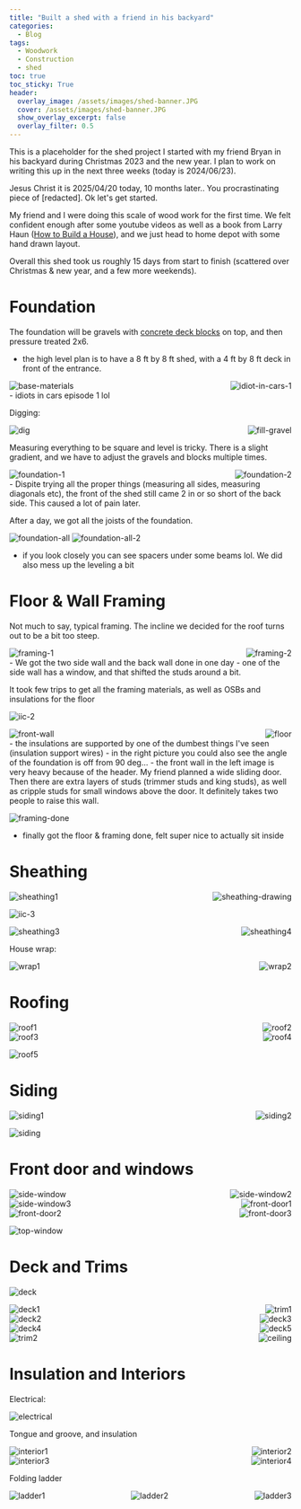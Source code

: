 ```yaml
---
title: "Built a shed with a friend in his backyard"
categories:
  - Blog
tags:
  - Woodwork
  - Construction
  - shed
toc: true
toc_sticky: True
header:
  overlay_image: /assets/images/shed-banner.JPG
  cover: /assets/images/shed-banner.JPG
  show_overlay_excerpt: false
  overlay_filter: 0.5
---
```


This is a placeholder for the shed project I started with my friend Bryan in his backyard during Christmas 2023 and the new year. I plan to work on writing this up in the next three weeks (today is 2024/06/23).

Jesus Christ it is 2025/04/20 today, 10 months later.. You procrastinating piece of [redacted]. Ok let's get started.

My friend and I were doing this scale of wood work for the first time. We felt confident enough after some youtube videos as well as a book from Larry Haun ([How to Build a House](https://www.amazon.com/Habitat-Humanity-How-Build-House/dp/1561585327)), and we just head to home depot with some hand drawn layout.

Overall this shed took us roughly 15 days from start to finish (scattered over Christmas & new year, and a few more weekends).


# Foundation

The foundation will be gravels with [concrete deck blocks](https://www.homedepot.com/pep/10-3-4-in-x-10-3-4-in-x-7-3-4-in-Concrete-Deck-Block-100002709/204827028) on top, and then pressure treated 2x6.
- the high level plan is to have a 8 ft by 8 ft shed, with a 4 ft by 8 ft deck in front of the entrance.

<div style="display: flex; justify-content: space-between;">
    <img src="/assets/images/2025/shed/IMG_2409.JPG" alt="base-materials" style="max-width: 48%;"/>
    <img src="/assets/images/2025/shed/idiot-in-cars-1.png" alt="idiot-in-cars-1" style="max-width: 48%;"/>
</div>
- idiots in cars episode 1 lol

Digging:
<div style="display: flex; justify-content: space-between;">
    <img src="/assets/images/2025/shed/IMG_2417.JPG" alt="dig" style="max-width: 48%; object-fit: contain;"/>
    <img src="/assets/images/2025/shed/IMG_2415.JPG" alt="fill-gravel" style="max-width: 48%; object-fit: contain;"/>
</div>

Measuring everything to be square and level is tricky. There is a slight gradient, and we have to adjust the gravels and blocks multiple times.

<div style="display: flex; justify-content: space-between;">
    <img src="/assets/images/2025/shed/foundation-1.png" alt="foundation-1" style="max-width: 48%; object-fit: contain;"/>
    <img src="/assets/images/2025/shed/foundation-2.png" alt="foundation-2" style="max-width: 48%; object-fit: contain;"/>
</div>
- Dispite trying all the proper things (measuring all sides, measuring diagonals etc), the front of the shed still came 2 in or so short of the back side. This caused a lot of pain later.

After a day, we got all the joists of the foundation.

![foundation-all](/assets/images/2025/shed/IMG_2424.JPG)
![foundation-all-2](/assets/images/2025/shed/foundation-3.png)
- if you look closely you can see spacers under some beams lol. We did also mess up the leveling a bit


# Floor & Wall Framing

Not much to say, typical framing. The incline we decided for the roof turns out to be a bit too steep.

<div style="display: flex; justify-content: space-between;">
    <img src="/assets/images/2025/shed/IMG_2437.JPG" alt="framing-1" style="max-width: 48%; object-fit: contain;"/>
    <img src="/assets/images/2025/shed/IMG_2438.JPG" alt="framing-2" style="max-width: 48%; object-fit: contain;"/>
</div>
- We got the two side wall and the back wall done in one day
- one of the side wall has a window, and that shifted the studs around a bit.

It took few trips to get all the framing materials, as well as OSBs and insulations for the floor

![iic-2](/assets/images/2025/shed/idiot-in-cars-2.png)


<div style="display: flex; justify-content: space-between;">
    <img src="/assets/images/2025/shed/front-wall.png" alt="front-wall" style="max-width: 48%; object-fit: contain;"/>
    <img src="/assets/images/2025/shed/IMG_2452.JPG" alt="floor" style="max-width: 48%; object-fit: contain;"/>
</div>
- the insulations are supported by one of the dumbest things I've seen (insulation support wires)
- in the right picture you could also see the angle of the foundation is off from 90 deg...
- the front wall in the left image is very heavy because of the header. My friend planned a wide sliding door. Then there are extra layers of studs (trimmer studs and king studs), as well as cripple studs for small windows above the door. It definitely takes two people to raise this wall.

![framing-done](/assets/images/2025/shed/IMG_2454.JPG)
- finally got the floor & framing done, felt super nice to actually sit inside


# Sheathing


<div style="display: flex; justify-content: space-between;">
    <img src="/assets/images/2025/shed/IMG_2468.JPG" alt="sheathing1" style="max-width: 48%; object-fit: contain;"/>
    <img src="/assets/images/2025/shed/IMG_2469.JPG" alt="sheathing-drawing" style="max-width: 48%; object-fit: contain;"/>
</div>

![iic-3](/assets/images/2025/shed/idiot-in-cars-3.png)

<div style="display: flex; justify-content: space-between;">
    <img src="/assets/images/2025/shed/IMG_2471.JPG" alt="sheathing3" style="max-width: 48%; object-fit: contain;"/>
    <img src="/assets/images/2025/shed/IMG_2479.JPG" alt="sheathing4" style="max-width: 48%; object-fit: contain;"/>
</div>

House wrap:

<div style="display: flex; justify-content: space-between;">
    <img src="/assets/images/2025/shed/IMG_2480.JPG" alt="wrap1" style="max-width: 48%; object-fit: contain;"/>
    <img src="/assets/images/2025/shed/IMG_2483.JPG" alt="wrap2" style="max-width: 48%; object-fit: contain;"/>
</div>




# Roofing

<div style="display: flex; justify-content: space-between;">
    <img src="/assets/images/2025/shed/IMG_2485.JPG" alt="roof1" style="max-width: 48%; object-fit: contain;"/>
    <img src="/assets/images/2025/shed/IMG_2487.JPG" alt="roof2" style="max-width: 48%; object-fit: contain;"/>
</div>


<div style="display: flex; justify-content: space-between;">
    <img src="/assets/images/2025/shed/IMG_2491.JPG" alt="roof3" style="max-width: 48%; object-fit: contain;"/>
    <img src="/assets/images/2025/shed/IMG_2492.JPG" alt="roof4" style="max-width: 48%; object-fit: contain;"/>
</div>


![roof5](/assets/images/2025/shed/IMG_2531.JPG)


# Siding


<div style="display: flex; justify-content: space-between;">
    <img src="/assets/images/2025/shed/IMG_2533.JPG" alt="siding1" style="max-width: 48%; object-fit: contain;"/>
    <img src="/assets/images/2025/shed/IMG_2534_TWIK5127.JPG" alt="siding2" style="max-width: 48%; object-fit: contain;"/>
</div>


![siding](/assets/images/2025/shed/IMG_2572_UMXG8758.JPG)


# Front door and windows


<div style="display: flex; justify-content: space-between;">
    <img src="/assets/images/2025/shed/IMG_2771.JPG" alt="side-window" style="max-width: 48%; object-fit: contain;"/>
    <img src="/assets/images/2025/shed/IMG_2772.JPG" alt="side-window2" style="max-width: 48%; object-fit: contain;"/>
</div>

<div style="display: flex; justify-content: space-between;">
    <img src="/assets/images/2025/shed/IMG_2773.JPG" alt="side-window3" style="max-width: 48%; object-fit: contain;"/>
    <img src="/assets/images/2025/shed/IMG_2775.JPG" alt="front-door1" style="max-width: 48%; object-fit: contain;"/>
</div>

<div style="display: flex; justify-content: space-between;">
    <img src="/assets/images/2025/shed/IMG_2776.JPG" alt="front-door2" style="max-width: 48%; object-fit: contain;"/>
    <img src="/assets/images/2025/shed/IMG_2777.JPG" alt="front-door3" style="max-width: 48%; object-fit: contain;"/>
</div>


![top-window](/assets/images/2025/shed/IMG_2778.JPG)


# Deck and Trims

![deck](/assets/images/2025/shed/IMG_2571.JPG)


<div style="display: flex; justify-content: space-between;">
    <img src="/assets/images/2025/shed/IMG_2850.JPG" alt="deck1" style="max-width: 48%; object-fit: contain;"/>
    <img src="/assets/images/2025/shed/IMG_2854.JPG" alt="trim1" style="max-width: 48%; object-fit: contain;"/>
</div>


<div style="display: flex; justify-content: space-between;">
    <img src="/assets/images/2025/shed/IMG_2855.JPG" alt="deck2" style="max-width: 48%; object-fit: contain;"/>
    <img src="/assets/images/2025/shed/IMG_2857.JPG" alt="deck3" style="max-width: 48%; object-fit: contain;"/>
</div>


<div style="display: flex; justify-content: space-between;">
    <img src="/assets/images/2025/shed/IMG_2858.JPG" alt="deck4" style="max-width: 48%; object-fit: contain;"/>
    <img src="/assets/images/2025/shed/IMG_3056.JPG" alt="deck5" style="max-width: 48%; object-fit: contain;"/>
</div>


<div style="display: flex; justify-content: space-between;">
    <img src="/assets/images/2025/shed/IMG_3057.JPG" alt="trim2" style="max-width: 48%; object-fit: contain;"/>
    <img src="/assets/images/2025/shed/IMG_3058.JPG" alt="ceiling" style="max-width: 48%; object-fit: contain;"/>
</div>



# Insulation and Interiors

Electrical:

<div style="display: flex; justify-content: space-between;">
    <img src="/assets/images/2025/shed/IMG_2572.JPG" alt="electrical" style="max-width: 48%; object-fit: contain;"/>
</div>

Tongue and groove, and insulation

<div style="display: flex; justify-content: space-between;">
    <img src="/assets/images/2025/shed/IMG_3061.JPG" alt="interior1" style="max-width: 48%; object-fit: contain;"/>
    <img src="/assets/images/2025/shed/IMG_3062.JPG" alt="interior2" style="max-width: 48%; object-fit: contain;"/>
</div>


<div style="display: flex; justify-content: space-between;">
    <img src="/assets/images/2025/shed/IMG_3065_crop.png" alt="interior3" style="max-width: 48%; object-fit: contain;"/>
    <img src="/assets/images/2025/shed/IMG_3314.JPG" alt="interior4" style="max-width: 48%; object-fit: contain;"/>
</div>

Folding ladder

<div style="display: flex; justify-content: space-between;">
    <img src="/assets/images/2025/shed/IMG_3318.JPG" alt="ladder1" style="max-width: 32%; object-fit: contain;"/>
    <img src="/assets/images/2025/shed/IMG_3319.JPG" alt="ladder2" style="max-width: 32%; object-fit: contain;"/>
    <img src="/assets/images/2025/shed/IMG_3320.JPG" alt="ladder3" style="max-width: 32%; object-fit: contain;"/>
</div>







